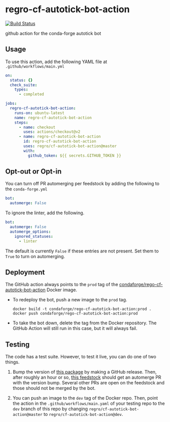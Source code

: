 # regro-cf-autotick-bot-action
[![Build Status](https://travis-ci.com/regro/cf-autotick-bot-action.svg?branch=master)](https://travis-ci.com/regro/cf-autotick-bot-action)

github action for the conda-forge autotick bot

## Usage

To use this action, add the following YAML file at `.github/workflows/main.yml`

```yaml
on:
  status: {}
  check_suite:
    types:
      - completed

jobs:
  regro-cf-autotick-bot-action:
    runs-on: ubuntu-latest
    name: regro-cf-autotick-bot-action
    steps:
      - name: checkout
        uses: actions/checkout@v2
      - name: regro-cf-autotick-bot-action
        id: regro-cf-autotick-bot-action
        uses: regro/cf-autotick-bot-action@master
        with:
          github_token: ${{ secrets.GITHUB_TOKEN }}
```

## Opt-out or Opt-in

You can turn off PR automerging per feedstock by adding the following to the
`conda-forge.yml`

```yaml
bot:
  automerge: False
```

To ignore the linter, add the following.

```yaml
bot:
  automerge: False
  automerge_options:
    ignored_statuses:
      - linter
```

The default is currently `False` if these entries are not present. Set them to `True`
to turn on automerging.

## Deployment

The GitHub action always points to the `prod` tag of the
[condaforge/rego-cf-autotick-bot-action](https://hub.docker.com/repository/docker/condaforge/rego-cf-autotick-bot-action)
Docker image.

 - To redeploy the bot, push a new image to the `prod` tag.

   ```
   docker build -t condaforge/rego-cf-autotick-bot-action:prod .
   docker push condaforge/rego-cf-autotick-bot-action:prod
   ```

 - To take the bot down, delete the tag from the Docker repository. The GitHub Action
   will still run in this case, but it will always fail.

## Testing

The code has a test suite. However, to test it live, you can do one of two things.

1. Bump the version of [this package](https://github.com/regro/cf-autotick-bot-test-package)
   by making a GitHub release. Then, after roughly an hour or so,
   [this feedstock](https://github.com/conda-forge/cf-autotick-bot-test-package-feedstock)
   should get an automerge PR with the version bump. Several other PRs are open on the feedstock and those
   should not be merged by the bot.

2. You can push an image to the `dev` tag of the Docker repo. Then, point the action in
   the `.github/workflows/main.yaml` of your testing repo to the `dev` branch of
   this repo by changing `regro/cf-autotick-bot-action@master` to `regro/cf-autotick-bot-action@dev`.
